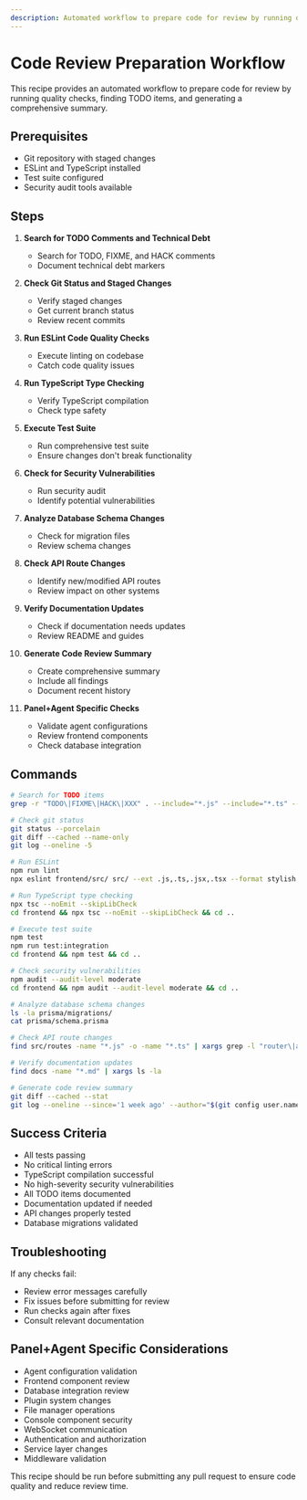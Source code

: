 ```yaml
---
description: Automated workflow to prepare code for review by running quality checks
---
```


# Code Review Preparation Workflow

This recipe provides an automated workflow to prepare code for review by running quality checks, finding TODO items, and generating a comprehensive summary.

## Prerequisites

- Git repository with staged changes
- ESLint and TypeScript installed
- Test suite configured
- Security audit tools available

## Steps

1. **Search for TODO Comments and Technical Debt**
   - Search for TODO, FIXME, and HACK comments
   - Document technical debt markers

2. **Check Git Status and Staged Changes**
   - Verify staged changes
   - Get current branch status
   - Review recent commits

3. **Run ESLint Code Quality Checks**
   - Execute linting on codebase
   - Catch code quality issues

4. **Run TypeScript Type Checking**
   - Verify TypeScript compilation
   - Check type safety

5. **Execute Test Suite**
   - Run comprehensive test suite
   - Ensure changes don't break functionality

6. **Check for Security Vulnerabilities**
   - Run security audit
   - Identify potential vulnerabilities

7. **Analyze Database Schema Changes**
   - Check for migration files
   - Review schema changes

8. **Check API Route Changes**
   - Identify new/modified API routes
   - Review impact on other systems

9. **Verify Documentation Updates**
   - Check if documentation needs updates
   - Review README and guides

10. **Generate Code Review Summary**
    - Create comprehensive summary
    - Include all findings
    - Document recent history

11. **Panel+Agent Specific Checks**
    - Validate agent configurations
    - Review frontend components
    - Check database integration

## Commands

```bash
# Search for TODO items
grep -r "TODO\|FIXME\|HACK\|XXX" . --include="*.js" --include="*.ts" --include="*.jsx" --include="*.tsx" --include="*.py" --include="*.md"

# Check git status
git status --porcelain
git diff --cached --name-only
git log --oneline -5

# Run ESLint
npm run lint
npx eslint frontend/src/ src/ --ext .js,.ts,.jsx,.tsx --format stylish

# Run TypeScript type checking
npx tsc --noEmit --skipLibCheck
cd frontend && npx tsc --noEmit --skipLibCheck && cd ..

# Execute test suite
npm test
npm run test:integration
cd frontend && npm test && cd ..

# Check security vulnerabilities
npm audit --audit-level moderate
cd frontend && npm audit --audit-level moderate && cd ..

# Analyze database schema changes
ls -la prisma/migrations/
cat prisma/schema.prisma

# Check API route changes
find src/routes -name "*.js" -o -name "*.ts" | xargs grep -l "router\|app"

# Verify documentation updates
find docs -name "*.md" | xargs ls -la

# Generate code review summary
git diff --cached --stat
git log --oneline --since='1 week ago' --author="$(git config user.name)"
```

## Success Criteria

- All tests passing
- No critical linting errors
- TypeScript compilation successful
- No high-severity security vulnerabilities
- All TODO items documented
- Documentation updated if needed
- API changes properly tested
- Database migrations validated

## Troubleshooting

If any checks fail:
- Review error messages carefully
- Fix issues before submitting for review
- Run checks again after fixes
- Consult relevant documentation

## Panel+Agent Specific Considerations

- Agent configuration validation
- Frontend component review
- Database integration review
- Plugin system changes
- File manager operations
- Console component security
- WebSocket communication
- Authentication and authorization
- Service layer changes
- Middleware validation

This recipe should be run before submitting any pull request to ensure code quality and reduce review time.
